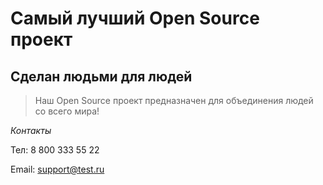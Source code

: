 # Самый лучший Open Source проект

## Сделан людьми для людей

> Наш Open Source проект предназначен для объединения людей со всего мира!

_Контакты_

Тел: 8 800 333 55 22

Email: [support@test.ru](support@test.ru)

